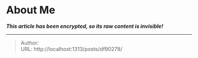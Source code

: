 # About Me

_**This article has been encrypted, so its raw content is invisible!**_

---

> Author:   
> URL: http://localhost:1313/posts/df90278/  

